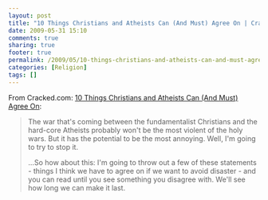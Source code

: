 ```yaml
---
layout: post
title: "10 Things Christians and Atheists Can (And Must) Agree On | Cracked.com"
date: 2009-05-31 15:10
comments: true
sharing: true
footer: true
permalink: /2009/05/10-things-christians-and-atheists-can-and-must-agree-crackedcom
categories: [Religion]
tags: []
---
```

<p>From Cracked.com: <a href='http://www.cracked.com/article_15759_10-things-christians-atheists-can-must-agree-on.html'>10 Things Christians and Atheists Can (And Must) Agree On</a>:</p>

<blockquote>
<p>The war that's coming between the fundamentalist Christians and the hard-core Atheists probably won&apos;t be the most violent of the holy wars. But it has the potential to be the most annoying. Well, I'm going to try to stop it.</p>

<p>...So how about this: I'm going to throw out a few of these statements - things I think we have to agree on if we want to avoid disaster - and you can read until you see something you disagree with. We'll see how long we can make it last.</p>
</blockquote>